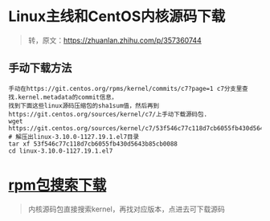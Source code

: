 # Linux主线和CentOS内核源码下载
> 转，原文：https://zhuanlan.zhihu.com/p/357360744
## 手动下载方法
```
手动在https://git.centos.org/rpms/kernel/commits/c7?page=1 c7分支里查找.kernel.metadata的commit信息，
找到下面这些linux源码压缩包的sha1sum值，然后再到https://git.centos.org/sources/kernel/c7/上手动下载源码包.
wget https://git.centos.org/sources/kernel/c7/53f546c77c118d7cb6055fb430d5643b85cb0088
# 解压出linux-3.10.0-1127.19.1.el7目录
tar xf 53f546c77c118d7cb6055fb430d5643b85cb0088
cd linux-3.10.0-1127.19.1.el7
```
# [rpm包搜索下载](https://www.rpmfind.net/linux/rpm2html/)
> 内核源码包直接搜索kernel，再找对应版本，点进去可下载源码   
